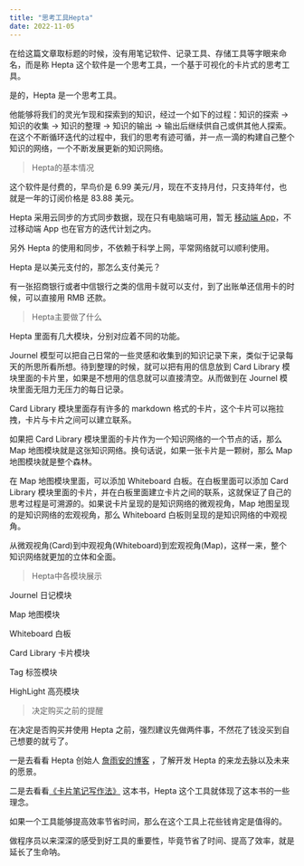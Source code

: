 ```yaml
---
title: "思考工具Hepta"
date: 2022-11-05
---
```


在给这篇文章取标题的时候，没有用笔记软件、记录工具、存储工具等字眼来命名，而是称 Hepta 这个软件是一个思考工具，一个基于可视化的卡片式的思考工具。

是的，Hepta 是一个思考工具。

他能够将我们的灵光乍现和探索到的知识，经过一个如下的过程：知识的探索 → 知识的收集 → 知识的整理 → 知识的输出 → 输出后继续供自己或供其他人探索。
在这个不断循环迭代的过程中，我们的思考有迹可循，并一点一滴的构建自己整个知识的网络，一个不断发展更新的知识网络。

<blockquote class="blockquote">Hepta的基本情况</blockquote>

这个软件是付费的，早鸟价是 6.99 美元/月，现在不支持月付，只支持年付，也就是一年的订阅价格是 83.88 美元。

Hepta 采用云同步的方式同步数据，现在只有电脑端可用，暂无 [移动端 App](https://heptaplatforms.notion.site/Heptabase-Public-Roadmap-3f4fa6e915b1419487514a268e0a26c5)，不过移动端 App 也在官方的迭代计划之内。

另外 Hepta 的使用和同步，不依赖于科学上网，平常网络就可以顺利使用。

Hepta 是以美元支付的，那怎么支付美元？

有一张招商银行或者中信银行之类的信用卡就可以支付，到了出账单还信用卡的时候，可以直接用 RMB 还款。

<blockquote class="blockquote">Hepta主要做了什么</blockquote>

Hepta 里面有几大模块，分别对应着不同的功能。

Journel 模型可以把自己日常的一些灵感和收集到的知识记录下来，类似于记录每天的所思所看所想。待到整理的时候，就可以把有用的信息放到 Card Library 模块里面的卡片里，如果是不想用的信息就可以直接清空。从而做到在 Journel 模块里面无阻力无压力的每日记录。

Card Library 模块里面存有许多的 markdown 格式的卡片，这个卡片可以拖拉拽，卡片与卡片之间可以建立联系。

如果把 Card Library 模块里面的卡片作为一个知识网络的一个节点的话，那么 Map 地图模块就是这张知识网络。换句话说，如果一张卡片是一颗树，那么 Map 地图模块就是整个森林。

在 Map 地图模块里面，可以添加 Whiteboard 白板。在白板里面可以添加 Card Library 模块里面的卡片，并在白板里面建立卡片之间的联系，这就保证了自己的思考过程是可溯源的。如果说卡片呈现的是知识网络的微观视角，Map 地图呈现的是知识网络的宏观视角，那么 Whiteboard 白板则呈现的是知识网络的中观视角。

从微观视角(Card)到中观视角(Whiteboard)到宏观视角(Map)，这样一来，整个知识网络就更加的立体和全面。

<blockquote class="blockquote">Hepta中各模块展示</blockquote>

Journel 日记模块

Map 地图模块

Whiteboard 白板

Card Library 卡片模块

Tag 标签模块

HighLight 高亮模块

<blockquote class="blockquote">决定购买之前的提醒</blockquote>

在决定是否购买并使用 Hepta 之前，强烈建议先做两件事，不然花了钱没买到自己想要的就亏了。

一是去看看 Hepta 创始人 [詹雨安的博客](https://alanchan1209.medium.com/) ，了解开发 Hepta 的来龙去脉以及未来的愿景。

二是去看看[《卡片笔记写作法》](https://weread.qq.com/web/bookDetail/3d8326d072552e803d87c41) 这本书，Hepta 这个工具就体现了这本书的一些理念。

如果一个工具能够提高效率节省时间，那么在这个工具上花些钱肯定是值得的。

做程序员以来深深的感受到好工具的重要性，毕竟节省了时间、提高了效率，就是延长了生命呐。
